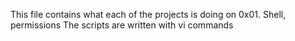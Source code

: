 This file contains what each of the projects is doing on 0x01. Shell, permissions
The scripts are written with vi commands
